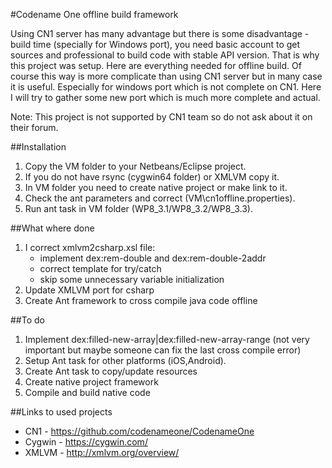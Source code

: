 #Codename One offline build framework

Using CN1 server has many advantage but there is some disadvantage - build time (specially for Windows port), you need basic account to get sources and professional to build code with stable API version. That is why this project was setup. Here are everything needed for offline build.
Of course this way is more complicate than using CN1 server but in many case it is useful. Especially for windows port which is not complete on CN1. Here I will try to gather some new port which is much more complete and actual.

Note: This project is not supported by CN1 team so do not ask about it on their forum.

##Installation

1. Copy the VM folder to your Netbeans/Eclipse project.
2. If you do not have rsync (cygwin64 folder) or XMLVM copy it.
3. In VM folder you need to create native project or make link to it.
4. Check the ant parameters and correct (VM\cn1offline.properties).
5. Run ant task in VM folder (WP8_3.1/WP8_3.2/WP8_3.3).

##What where done

1. I correct xmlvm2csharp.xsl file: 
	- implement dex:rem-double and dex:rem-double-2addr
	- correct template for try/catch
	- skip some unnecessary variable initialization
2. Update XMLVM port for csharp
3. Create Ant framework to cross compile java code offline


##To do

1. Implement dex:filled-new-array|dex:filled-new-array-range (not very important but maybe someone can fix the last cross compile error)
2. Setup Ant task for other platforms (iOS,Android).
3. Create Ant task to copy/update resources
4. Create native project framework
5. Compile and build native code

##Links to used projects

- CN1 - <https://github.com/codenameone/CodenameOne>
- Cygwin - <https://cygwin.com/>
- XMLVM - <http://xmlvm.org/overview/>

